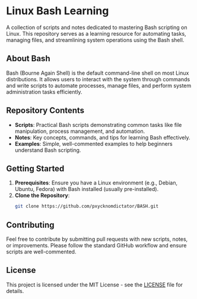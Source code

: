 # Linux Bash Learning

A collection of scripts and notes dedicated to mastering Bash scripting on Linux. This repository serves as a learning resource for automating tasks, managing files, and streamlining system operations using the Bash shell.

## About Bash

Bash (Bourne Again Shell) is the default command-line shell on most Linux distributions. It allows users to interact with the system through commands and write scripts to automate processes, manage files, and perform system administration tasks efficiently.

## Repository Contents

- **Scripts**: Practical Bash scripts demonstrating common tasks like file manipulation, process management, and automation.
- **Notes**: Key concepts, commands, and tips for learning Bash effectively.
- **Examples**: Simple, well-commented examples to help beginners understand Bash scripting.

## Getting Started

1. **Prerequisites**: Ensure you have a Linux environment (e.g., Debian, Ubuntu, Fedora) with Bash installed (usually pre-installed).
2. **Clone the Repository**:
   ```bash
   git clone https://github.com/pxycknomdictator/BASH.git
   ```

## Contributing

Feel free to contribute by submitting pull requests with new scripts, notes, or improvements. Please follow the standard GitHub workflow and ensure scripts are well-commented.

## License

This project is licensed under the MIT License - see the [LICENSE](LICENSE) file for details.
